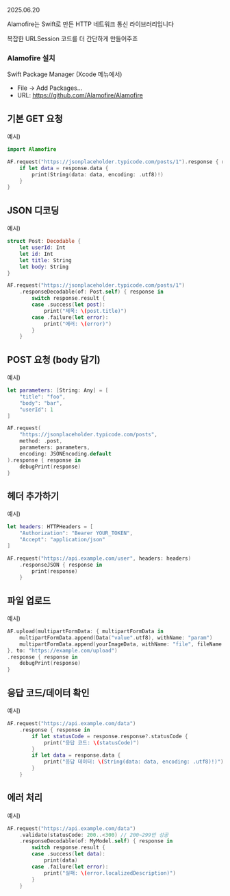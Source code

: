 2025.06.20

Alamofire는 Swift로 만든 HTTP 네트워크 통신 라이브러리입니다

복잡한 URLSession 코드를 더 간단하게 만들어주죠

### Alamofire 설치

Swift Package Manager (Xcode 메뉴에서)
- File → Add Packages...
- URL: https://github.com/Alamofire/Alamofire


## 기본 GET 요청
예시)
```swift
import Alamofire

AF.request("https://jsonplaceholder.typicode.com/posts/1").response { response in
    if let data = response.data {
        print(String(data: data, encoding: .utf8)!)
    }
}
```

## JSON 디코딩
예시)
```swift
struct Post: Decodable {
    let userId: Int
    let id: Int
    let title: String
    let body: String
}

AF.request("https://jsonplaceholder.typicode.com/posts/1")
    .responseDecodable(of: Post.self) { response in
        switch response.result {
        case .success(let post):
            print("제목: \(post.title)")
        case .failure(let error):
            print("에러: \(error)")
        }
    }
```

## POST 요청 (body 담기)
예시)
```swift
let parameters: [String: Any] = [
    "title": "foo",
    "body": "bar",
    "userId": 1
]

AF.request(
    "https://jsonplaceholder.typicode.com/posts",
    method: .post,
    parameters: parameters,
    encoding: JSONEncoding.default
).response { response in
    debugPrint(response)
}
```

## 헤더 추가하기
예시)
```swift
let headers: HTTPHeaders = [
    "Authorization": "Bearer YOUR_TOKEN",
    "Accept": "application/json"
]

AF.request("https://api.example.com/user", headers: headers)
    .responseJSON { response in
        print(response)
    }
```
## 파일 업로드
예시)
```swift
AF.upload(multipartFormData: { multipartFormData in
    multipartFormData.append(Data("value".utf8), withName: "param")
    multipartFormData.append(yourImageData, withName: "file", fileName: "image.jpg", mimeType: "image/jpeg")
}, to: "https://example.com/upload")
.response { response in
    debugPrint(response)
}
```

## 응답 코드/데이터 확인
예시)
```swift
AF.request("https://api.example.com/data")
    .response { response in
        if let statusCode = response.response?.statusCode {
            print("응답 코드: \(statusCode)")
        }
        if let data = response.data {
            print("응답 데이터: \(String(data: data, encoding: .utf8)!)")
        }
    }
```

## 에러 처리
예시)
```swift
AF.request("https://api.example.com/data")
    .validate(statusCode: 200..<300) // 200~299만 성공
    .responseDecodable(of: MyModel.self) { response in
        switch response.result {
        case .success(let data):
            print(data)
        case .failure(let error):
            print("실패: \(error.localizedDescription)")
        }
    }
```